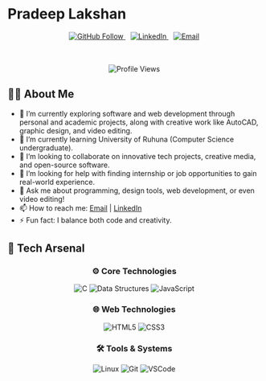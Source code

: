 # Pradeep Lakshan

<div align="center" style="margin-top: 10px;">
  <a href="https://github.com/bandaraHmpl" style="margin: 10px 5px;">
    <img src="https://img.shields.io/github/followers/bandaraHmpl?label=Follow&style=social" alt="GitHub Follow">
  </a>
  
  <a href="https://linkedin.com/in/bandaraHmpl" style="margin: 0 5px;">
    <img src="https://img.shields.io/badge/LinkedIn-0077B5?style=flat&logo=linkedin&logoColor=white" alt="LinkedIn">
  </a>
  
  <a href="mailto:lakshanbandara455@gmail.com" style="margin: 0 5px;">
    <img src="https://img.shields.io/badge/Email-D14836?style=flat&logo=gmail&logoColor=white" alt="Email">
  </a>
  
  <br><br>
    <img src="https://komarev.com/ghpvc/?username=bandaraHmpl&color=blue" alt="Profile Views">
  
</div>

## 👨‍💻 About Me
- 🔭 I’m currently exploring software and web development through personal and academic projects, along with creative work like AutoCAD, graphic design, and video editing.
- 🌱 I’m currently learning University of Ruhuna (Computer Science undergraduate).
- 👯 I’m looking to collaborate on innovative tech projects, creative media, and open-source software.
- 🤔 I’m looking for help with finding internship or job opportunities to gain real-world experience.
- 💬 Ask me about programming, design tools, web development, or even video editing!
- 📫 How to reach me: [Email](mailto:lakshanbandara455@gmail.com) | [LinkedIn](https://linkedin.com/in/bandaraHmpl)
- ⚡ Fun fact: I balance both code and creativity.

## 🧰 Tech Arsenal

<div align="center">

### ⚙️ Core Technologies
![C](https://img.shields.io/badge/C-00599C?style=for-the-badge&logo=c&logoColor=white)
![Data Structures](https://img.shields.io/badge/DATA%20STRUCTURES-8E44AD?style=for-the-badge&logo=databricks&logoColor=white)
![JavaScript](https://img.shields.io/badge/JAVASCRIPT-F7DF1E?style=for-the-badge&logo=javascript&logoColor=black)

### 🌐 Web Technologies
![HTML5](https://img.shields.io/badge/HTML5-E34F26?style=for-the-badge&logo=html5&logoColor=white)
![CSS3](https://img.shields.io/badge/CSS3-1572B6?style=for-the-badge&logo=css3&logoColor=white)

### 🛠 Tools & Systems
![Linux](https://img.shields.io/badge/LINUX-FCC624?style=for-the-badge&logo=linux&logoColor=black)
![Git](https://img.shields.io/badge/GIT-F05032?style=for-the-badge&logo=git&logoColor=white)
![VSCode](https://img.shields.io/badge/VSCODE-007ACC?style=for-the-badge&logo=visualstudiocode&logoColor=white)

</div>

